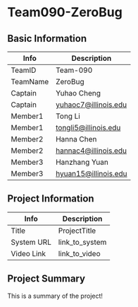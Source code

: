 # Team090-ZeroBug

## Basic Information

|   Info      |        Description     |
| ----------- | ---------------------- |
| TeamID      |        Team-090        |
| TeamName    |         ZeroBug        |
| Captain     |       Yuhao Cheng      |
| Captain     |  yuhaoc7@illinois.edu  |
| Member1     |        Tong Li         |
| Member1     |   tongli5@illinois.edu  |
| Member2     |     Hanna Chen     |
| Member2     |  hannac4@illinois.edu |
| Member3     |             Hanzhang Yuan           |
| Member3     |          hyuan15@illinois.edu              |

## Project Information

|   Info      |        Description     |
| ----------- | ---------------------- |
|  Title      |       ProjectTitle     |
| System URL  |      link_to_system    |
| Video Link  |      link_to_video     |

## Project Summary

This is a summary of the project!